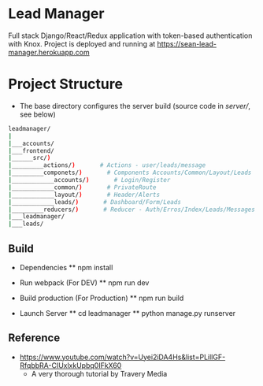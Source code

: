 # Lead Manager 

  Full stack Django/React/Redux application with token-based authentication with Knox. 
  Project is deployed and running at https://sean-lead-manager.herokuapp.com

# Project Structure
 * The base directory configures the server build (source code in *server/*, see below)
```bash
leadmanager/           
|   
|___accounts/            
|___frontend/        
|______src/)        
|_________actions/)       # Actions - user/leads/message
|_________componets/)       # Components Accounts/Common/Layout/Leads
|____________accounts/)       # Login/Register
|____________common/)       # PrivateRoute
|____________layout/)       # Header/Alerts
|____________leads/)       # Dashboard/Form/Leads
|_________reducers/)       # Reducer - Auth/Erros/Index/Leads/Messages
|___leadmanager/                 
|___leads/        
```

## Build 
* Dependencies
** npm install

* Run webpack (For DEV)
** npm run dev

* Build production (For Production)
** npm run build

* Launch Server
** cd leadmanager
** python manage.py runserver

## Reference 

* https://www.youtube.com/watch?v=Uyei2iDA4Hs&list=PLillGF-RfqbbRA-CIUxlxkUpbq0IFkX60
  * A very thorough tutorial by Travery Media
